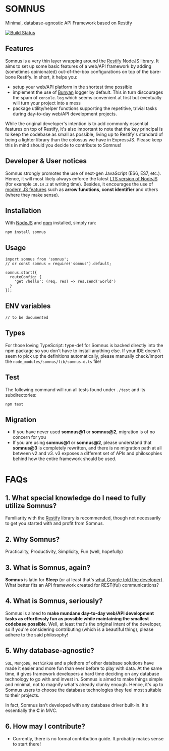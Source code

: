 SOMNUS
======

Minimal, database-agnostic API Framework based on Restify

[![Build Status](https://travis-ci.org/dklabco/somnus.svg)](https://travis-ci.org/dklabco/somnus)

## Features

Somnus is a very thin layer wrapping around the [Restify](https://www.npmjs.com/package/restify) NodeJS library. It aims to set up some basic features of a web/API framework by adding (sometimes opinionated) out-of-the-box configurations on top of the bare-bone Restify. In short, it helps you:

- setup your web/API platform in the shortest time possible
- implement the use of [Bunyan](https://www.npmjs.com/package/bunyan) logger by default. This in turn discourages the spam of `console.log` which seems convenient at first but eventually will turn your project into a mess
- package utility/helper functions supporting the repetitive, trivial tasks during day-to-day web/API development projects.

While the original developer's intention is to add commonly essential features on top of Restify, it's also important to note that the key principal is to keep the codebase as small as possible, living up to Restify's standard of being a lighter library than the colossus we have in ExpressJS. Please keep this in mind should you decide to contribute to Somnus!

## Developer & User notices

Somnus strongly promotes the use of next-gen JavaScript (ES6, ES7, etc.). Hence, it will most likely always enforce the latest [LTS version of NodeJS](https://github.com/nodejs/LTS) (for example `10.14.2` at writing time). Besides, it encourages the use of [modern JS features](https://github.com/lukehoban/es6features) such as **arrow functions**, **const identifier** and others (where they make sense).

## Installation

With [NodeJS](https://nodejs.org) and [npm](https://www.npmjs.com/) installed, simply run:

```
npm install somnus
```

## Usage

```
import somnus from 'somnus';
// or const somnus = require('somnus').default;

somnus.start({
  routeConfig: {
    'get /hello': (req, res) => res.send('world')
  }
});
```

## ENV variables

```
// to be documented
```

## Types

For those loving TypeScript: type-def for Somnus is backed directly into the npm package so you don't have to install anything else. If your IDE doesn't seem to pick up the definitions automatically, please manually check/import the `node_modules/somnus/lib/somnus.d.ts` file!

## Test

The following command will run all tests found under `./test` and its subdirectories:

```
npm test
```

## Migration

- If you have never used **somnus@1** or **somnus@2**, migration is of no concern for you
- If you are using **somnus@1** or **somnus@2**, please understand that **somnus@3** is completely rewritten, and there is no migration path at all between v2 and v3. v3 exposes a different set of APIs and philosophies behind how the entire framework should be used.

FAQs
====

## 1. What special knowledge do I need to fully utilize Somnus?
Familiarity with the [Restify](https://www.npmjs.com/package/restify) library is recommended, though not necessarily to get you started with and profit from Somnus.

## 2. Why Somnus?
Practicality, Productivity, Simplicity, Fun (well, hopefully)

## 3. What is Somnus, again?
**Somnus** is latin for **Sleep** (or at least that's [what Google told the developer](https://translate.google.com/?ie=UTF-8&hl=en&client=tw-ob#la/en/Somnus)). What better fits an API framework created for REST(ful) communications?

## 4. What is Somnus, seriously?
Somnus is aimed to **make mundane day-to-day web/API development tasks as effortlessly fun as possible while maintaining the smallest codebase possible**. Well, at least that's the original intent of the developer, so if you're considering contributing (which is a beautiful thing), please adhere to the said philosophy!

## 5. Why database-agnostic?
`SQL`, `MongoDB`, `RethinkDB` and a plethora of other database solutions have made it easier and more fun than ever before to play with data. At the same time, it gives framework developers a hard time deciding on any database technology to go with and invest in. Somnus is aimed to make things simple and minimal, not to magnify what's already clunky enough. Hence, it's up to Somnus users to choose the database technologies they feel most suitable to their projects.

In fact, Somnus isn't developed with any database driver built-in. It's essentially the **C** in MVC.

## 6. How may I contribute?
- Currently, there is no formal contribution guide. It probably makes sense to start there!
